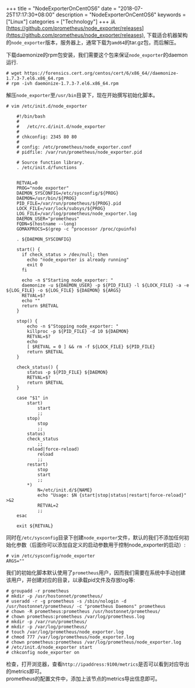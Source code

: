 +++
title = "NodeExporterOnCentOS6"
date = "2018-07-25T17:17:30+08:00"
description = "NodeExporterOnCentOS6"
keywords = ["Linux"]
categories = ["Technology"]
+++
从
[https://github.com/prometheus/node_exporter/releases](https://github.com/prometheus/node_exporter/releases),
下载适合机器架构的`node_exporter`版本，服务器上，通常下载为`amd64`的tar.gz包，而后解压。    

下载daemonize的rpm包安装，我们需要这个包来保证`node_exporter`的daemon运行.    

```
# wget https://forensics.cert.org/centos/cert/6/x86_64//daemonize-1.7.3-7.el6.x86_64.rpm
# rpm -ivh daemonize-1.7.3-7.el6.x86_64.rpm
```
解压`node_exporter`至`/usr/bin`目录下，现在开始撰写初始化脚本。    

```
# vim /etc/init.d/node_exporter

    #!/bin/bash
    #
    #	/etc/rc.d/init.d/node_exporter
    #
    # chkconfig: 2345 80 80
    #
    # config: /etc/prometheus/node_exporter.conf
    # pidfile: /var/run/prometheus/node_exporter.pid
    
    # Source function library.
    . /etc/init.d/functions
    
    
    RETVAL=0
    PROG="node_exporter"
    DAEMON_SYSCONFIG=/etc/sysconfig/${PROG}
    DAEMON=/usr/bin/${PROG}
    PID_FILE=/var/run/prometheus/${PROG}.pid
    LOCK_FILE=/var/lock/subsys/${PROG}
    LOG_FILE=/var/log/prometheus/node_exporter.log
    DAEMON_USER="prometheus"
    FQDN=$(hostname --long)
    GOMAXPROCS=$(grep -c ^processor /proc/cpuinfo)
    
    . ${DAEMON_SYSCONFIG}
    
    start() {
      if check_status > /dev/null; then
        echo "node_exporter is already running"
        exit 0
      fi
    
      echo -n $"Starting node_exporter: "
      daemonize -u ${DAEMON_USER} -p ${PID_FILE} -l ${LOCK_FILE} -a -e ${LOG_FILE} -o ${LOG_FILE} ${DAEMON} ${ARGS}
      RETVAL=$?
      echo ""
      return $RETVAL
    }
    
    stop() {
        echo -n $"Stopping node_exporter: "
        killproc -p ${PID_FILE} -d 10 ${DAEMON}
        RETVAL=$?
        echo
        [ $RETVAL = 0 ] && rm -f ${LOCK_FILE} ${PID_FILE}
        return $RETVAL
    }  
    
    check_status() {
        status -p ${PID_FILE} ${DAEMON}
        RETVAL=$?
        return $RETVAL
    }
    
    case "$1" in
        start)
            start
            ;;
        stop)
            stop
            ;;
        status)
    	check_status
            ;;
        reload|force-reload)
            reload
            ;;
        restart)
            stop
            start
            ;;
        *)
            N=/etc/init.d/${NAME}
            echo "Usage: $N {start|stop|status|restart|force-reload}" >&2
            RETVAL=2
            ;;
    esac
    
    exit ${RETVAL}
```
同时在`/etc/sysconfig`目录下创建`node_exporter`文件，默认的我们不添加任何初始化参数（后面你可以添加自定义的启动参数用于控制node_exporter的启动）:    

```
# vim /etc/sysconfig/node_exporter
ARGS=""
```
我们的初始化脚本默认使用了`prometheus`用户，因而我们需要在系统中手动创建该用户，并创建对应的目录，以承载pid文件及存放log等:    

```
# groupadd -r prometheus
# mkdir -p /usr/hostonnet/prometheus/
# useradd -r -g prometheus -s /sbin/nologin -d /usr/hostonnet/prometheus/ -c "prometheus Daemons" prometheus
# chown -R prometheus:prometheus /usr/hostonnet/prometheus/
# chown prometheus:prometheus /var/log/prometheus.log
# mkdir -p /var/run/prometheus/
# mkdir -p /var/log/prometheus/
# touch /var/log/prometheus/node_exporter.log
# chmod 777 /var/log/prometheus/node_exporter.log 
# chown prometheus:prometheus /var/log/prometheus/node_exporter.log
# /etc/init.d/node_exporter start
# chkconfig node_exporter on
```

检查，打开浏览器，查看`http://ipaddress:9100/metrics`是否可以看到对应导出的metrics即可。    
prometheus的配置文件中，添加上该节点的metrics导出信息即可。    
